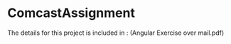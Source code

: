 # ComcastAssignment

The details for this project is included in : (Angular Exercise over mail.pdf)








